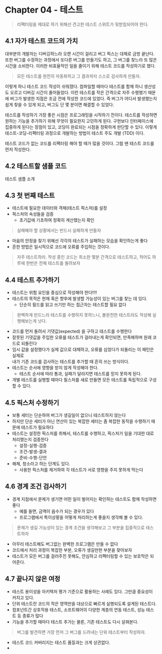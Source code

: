 # Chapter 04 - 테스트

> 리팩터링을 제대로 하기 위해선 견고한 테스트 스위트가 뒷받침되어야 한다.
 
## 4.1 자가 테스트 코드의 가치

대부분의 개발자는 디버깅하느라 오랜 시간이 걸리고 버그 픽스는 대체로 금방 끝난다.
또한 버그를 수정하는 과정에서 또다른 버그를 만들기도 하고, 그 버그를 찾느라 또 많은 시간을 소비한다.
이러한 비효율적인 일을 줄이기 위해 테스트 코드를 작성하기로 했다.

> 모든 테스트를 완전히 자동화하고 그 결과까지 스스로 검사하게 만들자.

이렇게 하니 테스트 코드 작성이 쉬워졌다. 컴파일할 때마다 테스트를 함께 하니 생산성도 오르고 디버깅 시간이 줄어들었다.
이런 테스트를 작은 간격으로 자주 수행했기 때문에 버그가 발생한 지점은 조금 전에 작성한 코드에 있었다.
즉 버그가 어디서 발생했는지 쉽게 찾을 수 있게 되고, 버그도 단 몇 분이면 해결할 수 있었다.

테스트를 작성하기 가장 좋은 시점은 프로그래밍을 시작하기 전이다.
테스트를 작성하면 원하는 기능을 추가하기 위해 무엇이 필요한지 고민하게 된다.
구현보다 인터페이스에 집중하게 된다는 장점이 있고, 코딩이 완료되는 시점을 정확하게 판단할 수 있다.
이렇게 테스트-코딩-리팩터링 과정으로 개발하는 방법이 테스트 주도 개발 (TDD) 이다.

테스트 코드가 없는 코드를 리팩터링 해야 할 때가 많을 것이다. 그럴 땐 테스트 코드를 먼저 작성한다.

## 4.2 테스트할 샘플 코드

테스트 샘플 소개

## 4.3 첫 번째 테스트

- 테스트에 필요한 데이터와 객체(테스트 픽스처)를 설정
- 픽스처의 속성들을 검증
  - 초기값에 기초하여 정확히 계산했는지 확인

> 실패해야 할 상황에서는 반드시 실패하게 만들자

  - 마음의 안정을 찾기 위해선 각각의 테스트가 실패하는 모습을 확인하는게 좋다
  - 흔한 방법은 일시적으로 코드에 오류를 주입하는 것이다.

> 자주 테스트하라. 작성 중인 코드는 최소한 몇분 간격으로 테스트하고, 적어도 하루에 한번은 전체 테스트를 돌려보자


## 4.4 테스트 추가하기

- 테스트는 위험 요인을 중심으로 작성해야 한다!!!!
- 테스트의 목적은 현재 혹은 향후에 발생할 가능성이 있는 버그를 찾는 데 있다.
  - 단순히 필드를 읽고 쓰기만 하는 접근자는 테스트할 필요 없다

> 완벽하게 만드느라 테스트를 수행하지 못하느니, 불완전한 테스트라도 작성해 실행해보는게 낫다.

- 코드를 먼저 돌려서 기댓값(expected) 을 구하고 테스트를 수행한다
- 잘못된 기댓값을 주입한 오류를 테스트가 걸러내는게 확인되면, 만족해하며 원래 코드로 되돌린다
- 임시 값을 설정했다가 실제 값으로 대체하고, 오류를 심었다가 되돌리는 이 패턴은 실제로  
  내가 기존 코드를 검사하는 테스트를 추가할 때 흔히 쓰는 방식이다.
- 테스트는 순서에 영향을 받지 않게 작성해야 한다.
  - 테스트 순서에 따라 통과, 실패가 달라지면 테스트를 믿지 못하게 된다.
- 개별 테스트를 실행할 때마다 필스처를 새로 만들면 모든 테스트를 독립적으로 구성할 수 있다.

## 4.5 픽스처 수정하기

- 보통 세터는 단순하여 버그가 생길일이 없으니 테스트하지 않는다
- 하지만 단순 세터가 아닌 연산이 있는 복잡한 세터는 좀 복잡한 동작을 수행하기 때문에 테스트가 필요하다
- 테스트는 설정한 픽스처를 취해서, 테스트를 수행하고, 픽스처가 일을 기대한 대로 처리했는지 검증한다
  - 설정-실행-검증
  - 조건-발생-결과
  - 준비-수행-단언
- 해체, 청소라고 하는 단계도 있다.
  - 사용한 픽스처를 제거하여 각 테스트가 서로 영향을 주지 못하게 막는다

## 4.6 경계 조건 검사하기

- 경계 지점에서 문제가 생기면 어떤 일이 벌어지는 확인하는 테스트도 함께 작성하면 좋다
  - 예를 들면, 금액이 음수가 되는 경우가 있다
  - 프로그램에서 특이상황을 어떻게 처리하는게 좋을지 생각해 볼 수 있다.

> 문제가 생길 가능성이 있는 경계 조건을 생각해보고 그 부분을 집중적으로 테스트하자

- 아무리 테스트해도 버그없는 완벽한 프로그램은 만들 수 없다
- 코드에서 처리 과정이 복잡한 부분, 오류가 생길만한 부분을 찾아보자
- 테스트가 모든 버그를 걸러주진 못해도, 안심하고 리팩터링할 수 있는 보호막은 되어준다.

## 4.7 끝나지 않은 여정

- 테스트 용이성을 아키텍처 평가 기준으로 활용하는 사례도 있다. 그만큼 중요성이 커지고 있다.
- 단위 테스트란 코드의 작은 영역만을 대상으로 빠르게 실행되도록 설계된 테스트다.
- 컴포넌트간 상호작용 테스트, 소프트웨어의 다양한 계층의 연동 테스트, 성능 테스트 등 종류가 많다
- 기능을 추가할 때마다 테스트 추가는 물론, 기존 테스트도 다시 살펴본다.

> 버그를 발견하면 가장 먼저 그 버그를 드려내는 단위 테스트부터 작성하자.

- 테스트 코드 커버리지는 테스트 품질과는 크게 상관없다.
- 



